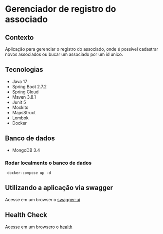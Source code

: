 
# Gerenciador de registro do associado

## Contexto

Aplicação para gerenciar o registro do associado, onde é possivel cadastrar novos associados ou bucar um associado por um id unico.

## Tecnologias  
- Java 17
- Spring Boot 2.7.2
- Spring Cloud
- Maven 3.8.1
- Junit 5
- Mockito
- MapsStruct
- Lombok
- Docker

## Banco de dados
- MongoDB 3.4

### Rodar localmente o banco de dados
```
 docker-compose up -d
```

## Utilizando a aplicação via swagger
Acesse em um browser o [swagger-ui](http://localhost:8080/swagger-ui/index.html)

## Health Check
Acesse em um browsero o [health](http://localhost:8080/actuator/health)
